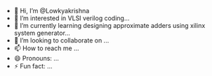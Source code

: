 - 👋 Hi, I’m @Lowkyakrishna
- 👀 I’m interested in VLSI verilog coding...
- 🌱 I’m currently learning designing approximate adders using xilinx system generator...
- 💞️ I’m looking to collaborate on ...
- 📫 How to reach me ...
- 😄 Pronouns: ...
- ⚡ Fun fact: ...

<!---
Lowkyakrishna/Lowkyakrishna is a ✨ special ✨ repository because its `README.md` (this file) appears on your GitHub profile.
You can click the Preview link to take a look at your changes.
--->
